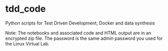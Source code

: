 # tdd_code
Python scripts for Test Driven Development, Docker and data synthesis

Note: The notebooks and associated code and HTML output are in an encrypted zip file. The password is the same admin password you used for the Linux Virtual Lab.
